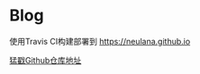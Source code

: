 # Blog
使用Travis CI构建部署到 https://neulana.github.io

[猛戳Github仓库地址](https://github.com/Neulana/neulana.github.io)
